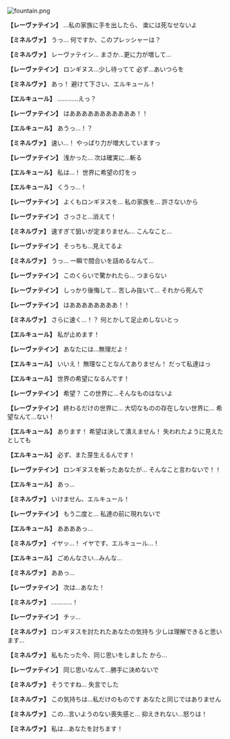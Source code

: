 
![fountain.png](../images/backgrounds/fountain.png)

**【レーヴァテイン】**
…私の家族に手を出したら、
楽には死なせないよ

**【ミネルヴァ】**
うっ…
何ですか、このプレッシャーは？

**【ミネルヴァ】**
レーヴァテイン…
まさか…更に力が増して…

**【レーヴァテイン】**
ロンギヌス…少し待ってて
必ず…あいつらを

**【ミネルヴァ】**
あっ！
避けて下さい、エルキュール！

**【エルキュール】**
…………えっ？

**【レーヴァテイン】**
はあああああああああああ！！

**【エルキュール】**
あうっ…！？

**【ミネルヴァ】**
速い…！
やっぱり力が増大していますっ

**【レーヴァテイン】**
浅かった…
次は確実に…斬る

**【エルキュール】**
私は…！
世界に希望の灯をっ

**【エルキュール】**
くうっ…！

**【レーヴァテイン】**
よくもロンギヌスを…
私の家族を…
許さないから

**【レーヴァテイン】**
さっさと…消えて！

**【ミネルヴァ】**
速すぎて狙いが定まりません…
こんなこと…

**【レーヴァテイン】**
そっちも…見えてるよ

**【ミネルヴァ】**
うっ…
一瞬で間合いを詰めるなんて…

**【レーヴァテイン】**
このくらいで驚かれたら…
つまらない

**【レーヴァテイン】**
しっかり後悔して…
苦しみ抜いて…
それから死んで

**【レーヴァテイン】**
はああああああああ！！

**【ミネルヴァ】**
さらに速く…！？
何とかして足止めしないとっ

**【エルキュール】**
私が止めます！

**【レーヴァテイン】**
あなたには…無理だよ！

**【エルキュール】**
いいえ！
無理なことなんてありません！
だって私達はっ

**【エルキュール】**
世界の希望になるんです！

**【レーヴァテイン】**
希望？
この世界に…そんなものはないよ

**【レーヴァテイン】**
終わるだけの世界に…
大切なものの存在しない世界に…
希望なんて…ない！

**【エルキュール】**
あります！
希望は決して潰えません！
失われたように見えたとしても

**【エルキュール】**
必ず、また芽生えるんです！

**【レーヴァテイン】**
ロンギヌスを斬ったあなたが…
そんなこと言わないで！！

**【エルキュール】**
あっ…

**【ミネルヴァ】**
いけません、エルキュール！

**【レーヴァテイン】**
もう二度と…
私達の前に現れないで

**【エルキュール】**
ああああっ…

**【ミネルヴァ】**
イヤッ…！
イヤです、エルキュール…！

**【エルキュール】**
ごめんなさい…みんな…

**【ミネルヴァ】**
ああっ…

**【レーヴァテイン】**
次は…あなた！

**【ミネルヴァ】**
…………！

**【レーヴァテイン】**
チッ…

**【ミネルヴァ】**
ロンギヌスを討たれたあなたの気持ち
少しは理解できると思います…

**【ミネルヴァ】**
私もたった今、同じ思いをしました
から…

**【レーヴァテイン】**
同じ思いなんて…勝手に決めないで

**【ミネルヴァ】**
そうですね…
失言でした

**【ミネルヴァ】**
この気持ちは…私だけのものです
あなたと同じではありません

**【ミネルヴァ】**
この…言いようのない喪失感と…
抑えきれない…怒りは！

**【ミネルヴァ】**
私は…あなたを討ちます！